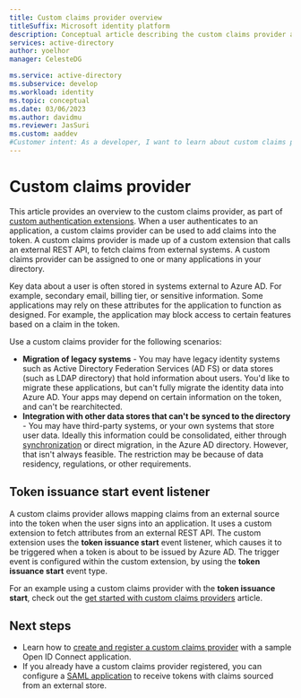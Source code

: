 ```yaml
---
title: Custom claims provider overview
titleSuffix: Microsoft identity platform
description: Conceptual article describing the custom claims provider as part of the custom authentication extension framework.
services: active-directory
author: yoelhor
manager: CelesteDG

ms.service: active-directory
ms.subservice: develop
ms.workload: identity
ms.topic: conceptual
ms.date: 03/06/2023
ms.author: davidmu
ms.reviewer: JasSuri
ms.custom: aaddev 
#Customer intent: As a developer, I want to learn about custom claims provider so that I can augment tokens with claims from an external identity system or role management system.
---
```


# Custom claims provider

This article provides an overview to the custom claims provider, as part of [custom authentication extensions](./custom-extension-overview.md). 
When a user authenticates to an application, a custom claims provider can be used to add  claims into the token. A custom claims provider is made up of a custom extension that calls an external REST API, to fetch claims from external systems. A custom claims provider can be assigned to one or many applications in your directory.

Key data about a user is often stored in systems external to Azure AD. For example, secondary email, billing tier, or sensitive information. Some applications may rely on these attributes for the application to function as designed. For example, the application may block access to certain features based on a claim in the token.

Use a custom claims provider for the following scenarios:

- **Migration of legacy systems** - You may have legacy identity systems such as Active Directory Federation Services (AD FS) or data stores (such as LDAP directory) that hold information about users. You'd like to migrate these applications, but can't fully migrate the identity data into Azure AD. Your apps may depend on certain information on the token, and can't be rearchitected.
- **Integration with other data stores that can't be synced to the directory** - You may have third-party systems, or your own systems that store user data. Ideally this information could be consolidated, either through [synchronization](../cloud-sync/what-is-cloud-sync.md) or direct migration, in the Azure AD directory. However, that isn't always feasible. The restriction may be because of data residency, regulations, or other requirements.

## Token issuance start event listener

A custom claims provider allows mapping claims from an external source into the token when the user signs into an application. It uses a custom extension to fetch attributes from an external REST API. The custom extension uses the **token issuance start** event listener, which causes it to be triggered when a token is about to be issued by Azure AD. The trigger event is configured within the custom extension, by using the **token issuance start** event type.

For an example using a custom claims provider with the **token issuance start**, check out the [get started with custom claims providers](custom-extension-get-started.md) article.

## Next steps

- Learn how to [create and register a custom claims provider](custom-extension-get-started.md) with a sample Open ID Connect application.
- If you already have a custom claims provider registered, you can configure a [SAML application](custom-extension-configure-saml-app.md) to receive tokens with claims sourced from an external store.
